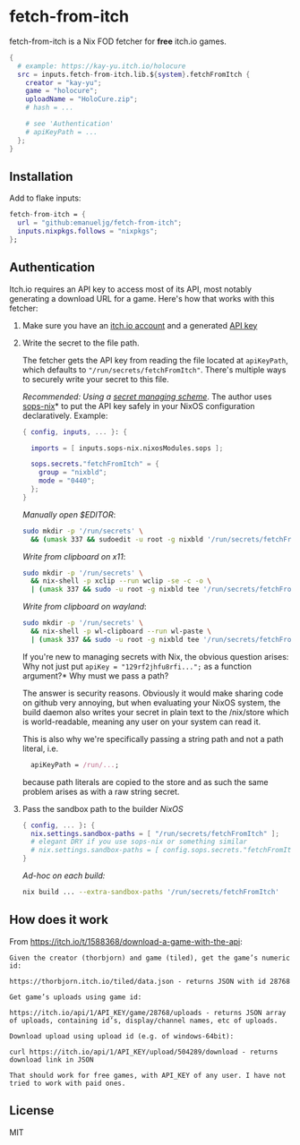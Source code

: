 # fetch-from-itch

fetch-from-itch is a Nix FOD fetcher for **free** itch.io games.

```nix
{
  # example: https://kay-yu.itch.io/holocure
  src = inputs.fetch-from-itch.lib.${system}.fetchFromItch {
    creator = "kay-yu";
    game = "holocure";
    uploadName = "HoloCure.zip";
    # hash = ...

    # see 'Authentication'
    # apiKeyPath = ...
  };
}
```

## Installation
Add to flake inputs:
```nix
fetch-from-itch = {
  url = "github:emanueljg/fetch-from-itch";
  inputs.nixpkgs.follows = "nixpkgs";
};
```

## Authentication
Itch.io requires an API key to access most of its API, most notably generating a download URL for a game. Here's how that works with this fetcher:

1. Make sure you have an [itch.io account](https://itch.io/developers) and a generated [API key](https://itch.io/api-keys)

2. Write the secret to the file path.

    The fetcher gets the API key from reading the file located at `apiKeyPath`, which defaults to `"/run/secrets/fetchFromItch"`.
    There's multiple ways to securely write your secret to this file.

    *Recommended: Using a [secret managing scheme](https://wiki.nixos.org/wiki/Comparison_of_secret_managing_schemes)*. The author uses 
      [sops-nix](https://github.com/Mic92/sops-nix)* to put the API key safely in your NixOS configuration declaratively. Example:
    ```nix
    { config, inputs, ... }: {

      imports = [ inputs.sops-nix.nixosModules.sops ];

      sops.secrets."fetchFromItch" = {
        group = "nixbld";
        mode = "0440"; 
      };
    }
    ```

    *Manually open $EDITOR*:
    ```sh
    sudo mkdir -p '/run/secrets' \
      && (umask 337 && sudoedit -u root -g nixbld '/run/secrets/fetchFromItch')
    ```
    *Write from clipboard on x11*:
    ```sh
    sudo mkdir -p '/run/secrets' \
      && nix-shell -p xclip --run wclip -se -c -o \ 
      | (umask 337 && sudo -u root -g nixbld tee '/run/secrets/fetchFromItch')
    ```

    *Write from clipboard on wayland*:
    ```sh
    sudo mkdir -p '/run/secrets' \
      && nix-shell -p wl-clipboard --run wl-paste \
      | (umask 337 && sudo -u root -g nixbld tee '/run/secrets/fetchFromItch')
    ```

    If you're new to managing secrets with Nix, the obvious question arises:
    Why not just put `apiKey = "129rf2jhfu8rfi...";` as a function argument?* Why must we pass a path?

    The answer is security reasons. Obviously it would make sharing code on github very annoying, but when evaluating your NixOS
     system, the build daemon also writes your secret in plain text to the
     /nix/store which is world-readable, meaning any user on your system can read it. 

     This is also why we're specifically passing a string path and not a path literal, i.e.
     ```nix
       apiKeyPath = /run/...;
     ```
     because path literals are copied to the store and as such the same problem arises as with a raw string secret.

3. Pass the sandbox path to the builder
    *NixOS*
    ```nix
    { config, ... }: {
      nix.settings.sandbox-paths = [ "/run/secrets/fetchFromItch" ];
      # elegant DRY if you use sops-nix or something similar
      # nix.settings.sandbox-paths = [ config.sops.secrets."fetchFromItch".path ];
    }
    ```
    *Ad-hoc on each build:*
    ```sh
    nix build ... --extra-sandbox-paths '/run/secrets/fetchFromItch'
    ```

## How does it work

From https://itch.io/t/1588368/download-a-game-with-the-api:

```
Given the creator (thorbjorn) and game (tiled), get the game’s numeric id:

https://thorbjorn.itch.io/tiled/data.json - returns JSON with id 28768

Get game’s uploads using game id:

https://itch.io/api/1/API_KEY/game/28768/uploads - returns JSON array of uploads, containing id’s, display/channel names, etc of uploads.

Download upload using upload id (e.g. of windows-64bit):

curl https://itch.io/api/1/API_KEY/upload/504289/download - returns download link in JSON

That should work for free games, with API_KEY of any user. I have not tried to work with paid ones.
```

## License

MIT 
